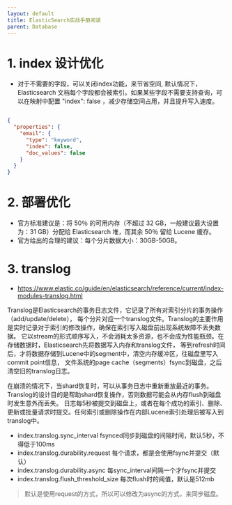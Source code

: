 ```yaml
---
layout: default
title: ElasticSearch实战手册阅读
parent: Database
---
```


# 1. index 设计优化

- 对于不需要的字段，可以关闭index功能，来节省空间, 默认情况下，Elasticsearch 文档每个字段都会被索引。如果某些字段不需要支持查询，可以在映射中配置 "index": false
  ，减少存储空间占用，并且提升写入速度。

```json

{
  "properties": {
    "email": {
      "type": "keyword",
      "index": false,
      "doc_values": false
    }
  }
}
```

# 2. 部署优化

- 官方标准建议是：将 50％ 的可用内存（不超过 32 GB，一般建议最大设置为：31 GB）分配给 Elasticsearch 堆，而其余 50％ 留给 Lucene
  缓存。
- 官方给出的合理的建议：每个分片数据大小：30GB-50GB。

# 3. translog

- https://www.elastic.co/guide/en/elasticsearch/reference/current/index-modules-translog.html

Translog是Elasticsearch的事务日志文件，它记录了所有对索引分片的事务操作（add/update/delete），
每个分片对应一个translog文件。Translog的主要作用是实时记录对于索引的修改操作，确保在索引写入磁盘前出现系统故障不丢失数据。
它以stream的形式顺序写入，不会消耗太多资源，也不会成为性能瓶颈。在存储数据时，Elasticsearch先将数据写入内存和translog文件，
等到refresh时间后，才将数据存储到Lucene中的segment中，清空内存缓冲区，往磁盘里写入commit point信息，
文件系统的page cache（segments）fsync到磁盘，之后清空旧的translog日志。

在崩溃的情况下，当shard恢复时，可以从事务日志中重新重放最近的事务。Translog的设计目的是帮助shard恢复操作，否则数据可能会从内存flush到磁盘时发生意外而丢失。
日志每5秒被提交到磁盘上，或者在每个成功的索引、删除、更新或批量请求时提交。任何索引或删除操作在内部Lucene索引处理后被写入到translog中。



- index.translog.sync_interval fsynced同步到磁盘的间隔时间，默认5秒，不得低于100ms
- index.translog.durability.request 每个请求，都是会使用fsync并提交（默认）
- index.translog.durability.async 每sync_interval间隔一个才fsync并提交
- index.translog.flush_threshold_size 每次flush时的阈值，默认是512mb


> 默认是使用request的方式，所以可以修改为async的方式，来同步磁盘。